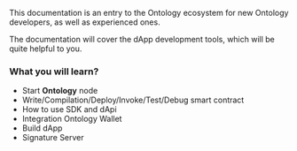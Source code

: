 

This documentation is an entry to the Ontology ecosystem for new Ontology developers, as well as experienced ones. 

The documentation will cover the dApp development tools, which will be quite helpful to you.
 
### What you will learn?

* Start **Ontology** node
* Write/Compilation/Deploy/Invoke/Test/Debug smart contract
* How to use SDK and dApi
* Integration Ontology Wallet
* Build dApp
* Signature Server